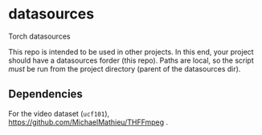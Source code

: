 # datasources
Torch datasources

This repo is intended to be used in other projects. In this end, your project
should have a datasources forder (this repo). Paths are local, so the script *must*
be run from the project directory (parent of the datasources dir).

## Dependencies

For the video dataset (`ucf101`), https://github.com/MichaelMathieu/THFFmpeg .